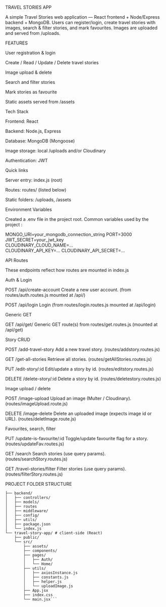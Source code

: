 TRAVEL STORIES APP

A simple Travel Stories web application — React frontend + Node/Express backend + MongoDB.
Users can register/login, create travel stories with images, search & filter stories, and mark favourites. Images are uploaded and served from /uploads.

FEATURES

User registration & login

Create / Read / Update / Delete travel stories

Image upload & delete

Search and filter stories

Mark stories as favourite

Static assets served from /assets

Tech Stack

Frontend: React 

Backend: Node.js, Express

Database: MongoDB (Mongoose)

Image storage: local /uploads and/or Cloudinary 

Authentication: JWT 

Quick links

Server entry: index.js (root)

Routes: routes/ (listed below)

Static folders: /uploads, /assets

Environment Variables

Created a .env file in the project root. Common variables used by the project :

MONGO_URI=your_mongodb_connection_string
PORT=3000               
JWT_SECRET=your_jwt_key  
CLOUDINARY_CLOUD_NAME=...  
CLOUDINARY_API_KEY=...
CLOUDINARY_API_SECRET=...

API Routes 

These endpoints reflect how routes are mounted in index.js

Auth & Login

POST /api/create-account
Create a new user account. (from routes/auth.routes.js mounted at /api/)

POST /api/login
Login (from routes/login.routes.js mounted at /api/login)

Generic GET

GET /api/get/
Generic GET route(s) from routes/get.routes.js (mounted at /api/get)

Story CRUD

POST /add-travel-story
Add a new travel story. (routes/addstory.routes.js)

GET /get-all-stories
Retrieve all stories. (routes/getAllStories.routes.js)

PUT /edit-story/:id
Edit/update a story by id. (routes/editstory.routes.js)

DELETE /delete-story/:id
Delete a story by id. (routes/deletestory.routes.js)

Image upload / delete

POST /image-upload
Upload an image (Multer / Cloudinary). (routes/imageUpload.route.js)

DELETE /image-delete
Delete an uploaded image (expects image id or URL). (routes/deletImage.route.js)

Favourites, search, filter

PUT /update-is-favourite/:id
Toggle/update favourite flag for a story. (routes/updateFav.routes.js)

GET /search
Search stories (use query params). (routes/searchStory.routes.js)

GET /travel-stories/filter
Filter stories (use query params). (routes/filterStory.routes.js)


PROJECT FOLDER STRUCTURE

```travel/
├── backend/ 
│   ├── controllers/
│   ├── models/ 
│   ├── routes
│   ├── middleware/
│   ├── config/ 
│   ├── utils/ 
│   ├── package.json
│   └── index.js
└── travel-story-app/ # client-side (React)
    ├── public/
    └── src/
        ├── assets/
        ├── components/
        ├── pages/
        │   ├── Auth/
        │   └── Home/
        ├── utils/
        │   ├── axiosInstance.js 
        │   ├── constants.js 
        │   ├── helper.js 
        │   └── uploadImage.js 
        ├── App.jsx
        ├── index.css
        └── main.jsx```
